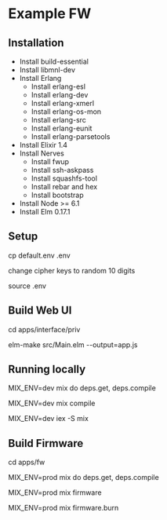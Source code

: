 # Example FW

## Installation
* Install build-essential
* Install libmnl-dev
* Install Erlang
  * Install erlang-esl
  * Install erlang-dev
  * Install erlang-xmerl
  * Install erlang-os-mon
  * Install erlang-src
  * Install erlang-eunit
  * Install erlang-parsetools
* Install Elixir 1.4
* Install Nerves
  * Install fwup
  * Install ssh-askpass
  * Install squashfs-tool
  * Install rebar and hex
  * Install bootstrap
* Install Node >= 6.1
* Install Elm 0.17.1


## Setup
cp default.env .env

change cipher keys to random 10 digits

source .env

## Build Web UI
cd apps/interface/priv

elm-make src/Main.elm --output=app.js

## Running locally
MIX_ENV=dev mix do deps.get, deps.compile

MIX_ENV=dev mix compile

MIX_ENV=dev iex -S mix

## Build Firmware
cd apps/fw

MIX_ENV=prod mix do deps.get, deps.compile

MIX_ENV=prod mix firmware

MIX_ENV=prod mix firmware.burn

